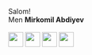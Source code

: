 Salom! <br/>
Men <b>Mirkomil Abdiyev</b> <br/>
<br/>
<a href="https://t.me/mirkomilabdiyev"><img src="https://cdn-icons-png.flaticon.com/512/207/207090.png" width="30"></a>
<a href="https://instagram.com/mirkomilabdiyev"><img src="https://cdn-icons-png.flaticon.com/512/207/207082.png" width="30"></a>
<a href="https://facebook.com/mirkomilabdiyev"><img src="https://cdn-icons-png.flaticon.com/512/207/207078.png" width="30"></a>
<a href="https://twitter.com/mirkomilabdiyev"><img src="https://cdn-icons-png.flaticon.com/512/207/207092.png" width="30"></a>

